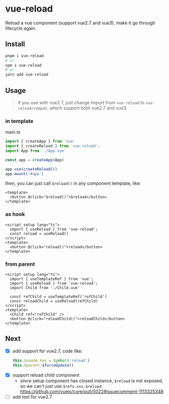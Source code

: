 # vue-reload

Reload a vue component (support vue2.7 and vue3), make it go through lifecycle again.

## Install

```sh
pnpm i vue-reload
# or
npm i vue-reload
# or 
yarn add vue-reload
```

## Usage

> if you use with vue2.7, just change import from `vue-reload` to `vue-reload/compat`, which support both vue2.7 and vue3.

### in template

main.ts

```js
import { createApp } from 'vue'
import { createReload } from 'vue-reload';
import App from './App.vue'

const app = createApp(App)

app.use(createReload())
app.mount('#app')
```

then, you can just call `$reload()` in any component template, like:

```vue
<template>
  <button @click="$reload()">$reload</button>
</template>
```

### as hook

```vue
<script setup lang="ts">
  import { useReload } from 'vue-reload';
  const reload = useReload()
</script>
<template>
  <button @click="reload()">reload</button>
</template>
```

### from parent

```vue
<script setup lang="ts">
  import { useTemplateRef } from 'vue';
  import { useReload } from 'vue-reload';
  import Child from './Child.vue'

  const refChild = useTemplateRef('refChild')
  const reloadChild = useReload(refChild)
</script>
<template>
  <Child ref="refChild" />
  <button @click="reloadChild()">reloadChild</button>
</template>
```

## Next

- [x] add support for vue2.7, code like: 
  ```js
  this.$vnode.key = Symbol('reload')
  this.$parent.$forceUpdate()
  ```
- [x] support reload child component
  - since setup component has closed instance, `$reload` is not exposed, so we can't just use `$refs.xxx.$reload`: https://github.com/vuejs/core/pull/5022#issuecomment-1113325348
- [ ] add test for vue2.7
